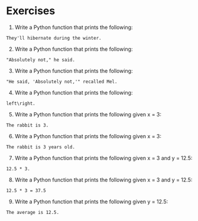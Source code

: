 # Exercises

1. Write a Python function that prints the following:
```
They'll hibernate during the winter.
```
2. Write a Python function that prints the following:
```
"Absolutely not," he said.
```
3. Write a Python function that prints the following:
```
"He said, 'Absolutely not,'" recalled Mel.
```
4. Write a Python function that prints the following: 
```
left\right.
```
5. Write a Python function that prints the following given x = 3:
```
The rabbit is 3.
```
6. Write a Python function that prints the following given x = 3:
```
The rabbit is 3 years old.
```
7. Write a Python function that prints the following given x = 3 and y = 12.5:
```
12.5 * 3.
```
8. Write a Python function that prints the following given x = 3 and y = 12.5:
```
12.5 * 3 = 37.5
```
9. Write a Python function that prints the following given y = 12.5:
```
The average is 12.5.
```


